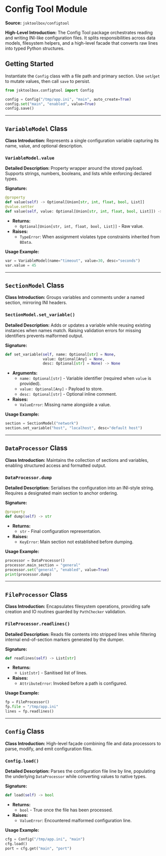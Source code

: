 # Config Tool Module

**Source:** `jsktoolbox/configtool`

**High-Level Introduction:**
The Config Tool package orchestrates reading and writing INI-like configuration files. It splits responsibilities across data models, filesystem helpers, and a high-level facade that converts raw lines into typed Python structures.

## Getting Started

Instantiate the `Config` class with a file path and primary section. Use `set`/`get` to mutate values, then call `save` to persist.

```python
from jsktoolbox.configtool import Config

config = Config("/tmp/app.ini", "main", auto_create=True)
config.set("main", "enabled", value=True)
config.save()
```

---

## `VariableModel` Class

**Class Introduction:**
Represents a single configuration variable capturing its name, value, and optional description.

### `VariableModel.value`

**Detailed Description:**
Property wrapper around the stored payload. Supports strings, numbers, booleans, and lists while enforcing declared types.

**Signature:**

```python
@property
def value(self) -> Optional[Union[str, int, float, bool, List]]
@value.setter
def value(self, value: Optional[Union[str, int, float, bool, List]]) -> None
```

- **Returns:**
  - `Optional[Union[str, int, float, bool, List]]` - Raw value.
- **Raises:**
  - `TypeError`: When assignment violates type constraints inherited from `BData`.

**Usage Example:**

```python
var = VariableModel(name="timeout", value=30, desc="seconds")
var.value = 45
```

---

## `SectionModel` Class

**Class Introduction:**
Groups variables and comments under a named section, mirroring INI headers.

### `SectionModel.set_variable()`

**Detailed Description:**
Adds or updates a variable while reusing existing instances when names match. Raising validation errors for missing identifiers prevents malformed output.

**Signature:**

```python
def set_variable(self, name: Optional[str] = None,
                 value: Optional[Any] = None,
                 desc: Optional[str] = None) -> None
```

- **Arguments:**
  - `name: Optional[str]` - Variable identifier (required when `value` is provided).
  - `value: Optional[Any]` - Payload to store.
  - `desc: Optional[str]` - Optional inline comment.
- **Raises:**
  - `ValueError`: Missing name alongside a value.

**Usage Example:**

```python
section = SectionModel("network")
section.set_variable("host", "localhost", desc="default host")
```

---

## `DataProcessor` Class

**Class Introduction:**
Maintains the collection of sections and variables, enabling structured access and formatted output.

### `DataProcessor.dump`

**Detailed Description:**
Serialises the configuration into an INI-style string. Requires a designated main section to anchor ordering.

**Signature:**

```python
@property
def dump(self) -> str
```

- **Returns:**
  - `str` - Final configuration representation.
- **Raises:**
  - `KeyError`: Main section not established before dumping.

**Usage Example:**

```python
processor = DataProcessor()
processor.main_section = "general"
processor.set("general", "enabled", value=True)
print(processor.dump)
```

---

## `FileProcessor` Class

**Class Introduction:**
Encapsulates filesystem operations, providing safe creation and IO routines guarded by `PathChecker` validation.

### `FileProcessor.readlines()`

**Detailed Description:**
Reads file contents into stripped lines while filtering internal end-of-section markers generated by the dumper.

**Signature:**

```python
def readlines(self) -> List[str]
```

- **Returns:**
  - `List[str]` - Sanitised list of lines.
- **Raises:**
  - `AttributeError`: Invoked before a path is configured.

**Usage Example:**

```python
fp = FileProcessor()
fp.file = "/tmp/app.ini"
lines = fp.readlines()
```

---

## `Config` Class

**Class Introduction:**
High-level façade combining file and data processors to parse, modify, and emit configuration files.

### `Config.load()`

**Detailed Description:**
Parses the configuration file line by line, populating the underlying `DataProcessor` while converting values to native types.

**Signature:**

```python
def load(self) -> bool
```

- **Returns:**
  - `bool` - True once the file has been processed.
- **Raises:**
  - `ValueError`: Encountered malformed configuration line.

**Usage Example:**

```python
cfg = Config("/tmp/app.ini", "main")
cfg.load()
port = cfg.get("main", "port")
```
